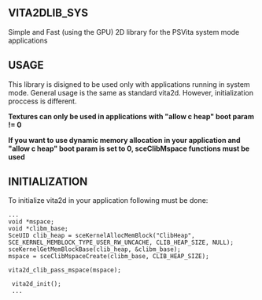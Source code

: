 ## VITA2DLIB_SYS

Simple and Fast (using the GPU) 2D library for the PSVita system mode applications

## USAGE

This library is disigned to be used only with applications running in system mode. General usage is the same as standard vita2d. However, initialization proccess is different.

**Textures can only be used in applications with "allow c heap" boot param != 0**


**If you want to use dynamic memory allocation in your application and "allow c heap" boot param is set to 0, sceClibMspace functions must be used**

## INITIALIZATION

To initialize vita2d in your application following must be done:
```
...
void *mspace;
void *clibm_base;
SceUID clib_heap = sceKernelAllocMemBlock("ClibHeap", SCE_KERNEL_MEMBLOCK_TYPE_USER_RW_UNCACHE, CLIB_HEAP_SIZE, NULL);
sceKernelGetMemBlockBase(clib_heap, &clibm_base);
mspace = sceClibMspaceCreate(clibm_base, CLIB_HEAP_SIZE);

vita2d_clib_pass_mspace(mspace);

 vita2d_init();
 ...
```
